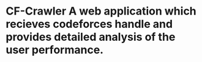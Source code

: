 # CF-Crawler A web application which recieves codeforces handle and provides detailed analysis of the user performance. 
